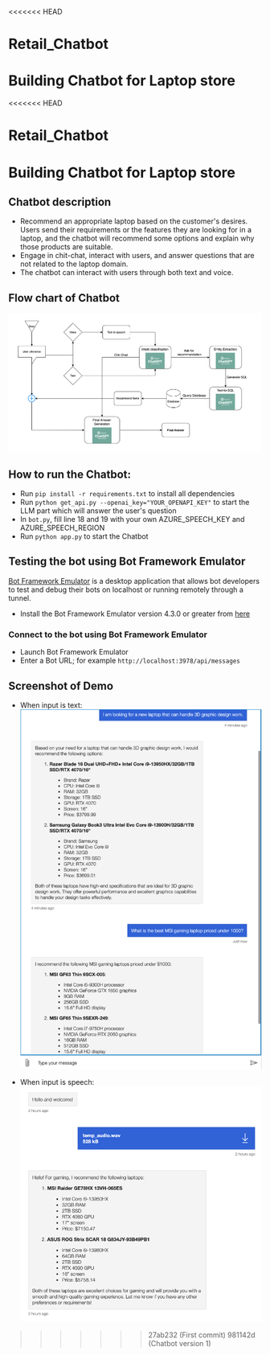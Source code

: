 <<<<<<< HEAD
# Retail_Chatbot
Building Chatbot for Laptop store
=======
<<<<<<< HEAD
# Retail_Chatbot
Building Chatbot for Laptop store
=======

## Chatbot description
- Recommend an appropriate laptop based on the customer's desires. Users send their requirements or the features they are looking for in a laptop, and the chatbot will recommend some options and explain why those products are suitable.
- Engage in chit-chat, interact with users, and answer questions that are not related to the laptop domain.
- The chatbot can interact with users through both text and voice.

## Flow chart of Chatbot
![Alt text](images/Chatbot_pipeline.png?raw=true "Chatbot workflow")

## How to run the Chatbot:
- Run `pip install -r requirements.txt` to install all dependencies
- Run `python get_api.py --openai_key="YOUR_OPENAPI_KEY"` to start the LLM part which will answer the user's question
- In `bot.py`, fill line 18 and 19 with your own AZURE_SPEECH_KEY and AZURE_SPEECH_REGION
- Run `python app.py` to start the Chatbot


## Testing the bot using Bot Framework Emulator

[Bot Framework Emulator](https://github.com/microsoft/botframework-emulator) is a desktop application that allows bot developers to test and debug their bots on localhost or running remotely through a tunnel.

- Install the Bot Framework Emulator version 4.3.0 or greater from [here](https://github.com/Microsoft/BotFramework-Emulator/releases)

### Connect to the bot using Bot Framework Emulator

- Launch Bot Framework Emulator
- Enter a Bot URL; for example `http://localhost:3978/api/messages`


## Screenshot of Demo
- When input is text:
![Alt text](images/Text_input.png?raw=true "User ask Chatbot with text")

- When input is speech:
![Alt text](images/Speech_input.png?raw=true "User ask Chatbot with speech")
>>>>>>> 27ab232 (First commit)
>>>>>>> 981142d (Chatbot version 1)
